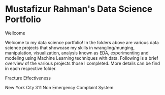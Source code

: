 # Mustafizur Rahman's Data Science Portfolio
Wellcome

Welcome to my data science portfolio! In the folders above are various data science projects that showcase my skills in wrangling/munging,  manipulation, visualization, analysis known as EDA, experimenting and modeling using Machine Learning techniques with data. Following is a brief overview of the various projects those I completed. More details can be find in each respective folder.


Fracture Effectiveness


New York City 311 Non Emergency Complaint System
